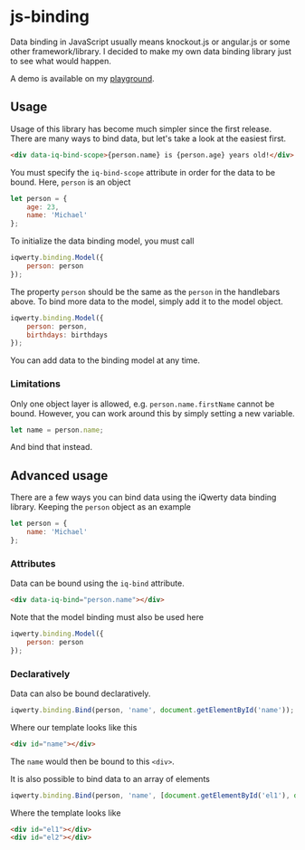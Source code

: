 # js-binding

Data binding in JavaScript usually means knockout.js or angular.js or some other framework/library. I decided to make my own  data binding library just to see what would happen.

A demo is available on my [playground](https://www.michaelcheng.us/playground/lib-js/binding/).

## Usage
Usage of this library has become much simpler since the first release. There are many ways to bind data, but let's take a look at the easiest first.

```html
<div data-iq-bind-scope>{person.name} is {person.age} years old!</div>
```

You must specify the `iq-bind-scope` attribute in order for the data to be bound. Here, `person` is an object

```javascript
let person = {
	age: 23,
	name: 'Michael'
};
```

To initialize the data binding model, you must call

```javascript
iqwerty.binding.Model({
	person: person
});
```

The property `person` should be the same as the `person` in the handlebars above. To bind more data to the model, simply add it to the model object.

```javascript
iqwerty.binding.Model({
	person: person,
	birthdays: birthdays
});
```

You can add data to the binding model at any time.

### Limitations
Only one object layer is allowed, e.g. `person.name.firstName` cannot be bound. However, you can work around this by simply setting a new variable.

```javascript
let name = person.name;
```

And bind that instead.

## Advanced usage
There are a few ways you can bind data using the iQwerty data binding library. Keeping the `person` object as an example

```javascript
let person = {
	name: 'Michael'
};
```

### Attributes
Data can be bound using the `iq-bind` attribute.

```html
<div data-iq-bind="person.name"></div>
```

Note that the model binding must also be used here

```javascript
iqwerty.binding.Model({
	person: person
});
```

### Declaratively
Data can also be bound declaratively.

```javascript
iqwerty.binding.Bind(person, 'name', document.getElementById('name'));
```

Where our template looks like this

```html
<div id="name"></div>
```

The `name` would then be bound to this `<div>`.

It is also possible to bind data to an array of elements

```javascript
iqwerty.binding.Bind(person, 'name', [document.getElementById('el1'), document.getElementById('el2')]);
```

Where the template looks like

```html
<div id="el1"></div>
<div id="el2"></div>
```
